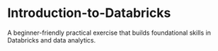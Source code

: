 # Introduction-to-Databricks
A beginner-friendly practical exercise that builds foundational skills in Databricks and data analytics.
